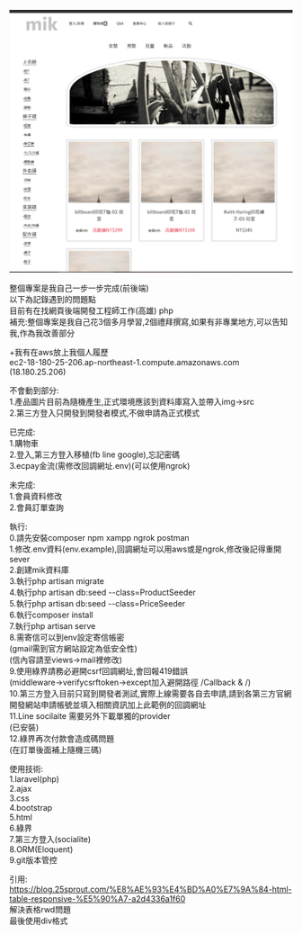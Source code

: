 ![image](https://github.com/s78718/Laravel--cart/blob/master/public/png/cart.png)  

整個專案是我自己一步一步完成(前後端)  
以下為記錄遇到的問題點  
目前有在找網頁後端開發工程師工作(高雄) php  
補充:整個專案是我自己花3個多月學習,2個禮拜撰寫,如果有非專業地方,可以告知我,作為我改善部分    

+我有在aws放上我個人履歷  
ec2-18-180-25-206.ap-northeast-1.compute.amazonaws.com (18.180.25.206)  

不會動到部分:  
1.產品圖片目前為隨機產生,正式環境應該到資料庫寫入並帶入img->src  
2.第三方登入只開發到開發者模式,不做申請為正式模式

已完成:   
1.購物車    
2.登入,第三方登入移植(fb line google),忘記密碼    
3.ecpay金流(需修改回調網址.env)(可以使用ngrok)
    
      
未完成:   
1.會員資料修改     
2.會員訂單查詢  
     
       
執行:  
0.請先安裝composer npm xampp ngrok postman   
1.修改.env資料(env.example),回調網址可以用aws或是ngrok,修改後記得重開sever     
2.創建mik資料庫   
3.執行php artisan migrate   
4.執行php artisan db:seed --class=ProductSeeder   
5.執行php artisan db:seed --class=PriceSeeder   
6.執行composer install  
7.執行php artisan serve    
8.需寄信可以到env設定寄信帳密  
(gmail需到官方網站設定為低安全性)  
(信內容請至views->mail裡修改)    
9.使用綠界請務必避開csrf回調網址,會回報419錯誤  
(middleware->verifycsrftoken->except加入避開路徑 /Callback & /)  
10.第三方登入目前只寫到開發者測試,實際上線需要各自去申請,請到各第三方官網開發網站申請帳號並填入相關資訊加上此範例的回調網址    
11.Line socilaite 需要另外下載單獨的provider   
(已安裝)  
12.綠界再次付款會造成碼問題  
(在訂單後面補上隨機三碼)    



使用技術:  
1.laravel(php)   
2.ajax  
3.css  
4.bootstrap  
5.html  
6.綠界  
7.第三方登入(socialite)  
8.ORM(Eloquent)  
9.git版本管控  



引用:  
https://blog.25sprout.com/%E8%AE%93%E4%BD%A0%E7%9A%84-html-table-responsive-%E5%90%A7-a2d4336a1f60  
解決表格rwd問題  
最後使用div格式  
 
<!--專解決表格問題使用div-->   
  
<style type="text/css">  
    .css-table{  
        display: table;  
        font-size: 15px;  
    }  
    .css-table .thead{  
        display:table-header-group;  
        background-color: #ccc;  
    }  
    .css-table .tbody{  
        display:table-row-group;  
    }  
    .css-table .tr{  
        display:table-row;  
    }  
    .css-table .th, .css-table .td{  
        display:table-cell;  
        border: 1px solid #ccc;  
        width:10em;  
    }  
  
</style>  
